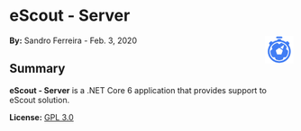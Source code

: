 # eScout - Server

<a href="#">
    <img src="Resources/images/escout-logo_icon-BLUE.svg" align="right" width="10%" height="10%"/>
</a>

**By:** Sandro Ferreira - Feb. 3, 2020

## Summary

**eScout - Server** is a .NET Core 6 application that provides support to eScout solution.

**License:** [GPL 3.0](https://choosealicense.com/licenses/gpl-3.0/)
